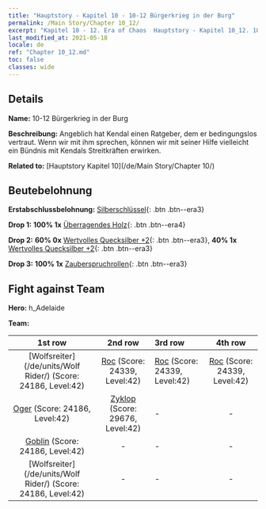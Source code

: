```yaml
---
title: "Hauptstory - Kapitel 10 - 10-12 Bürgerkrieg in der Burg"
permalink: /Main Story/Chapter 10_12/
excerpt: "Kapitel 10 - 12. Era of Chaos  Hauptstory - Kapitel 10_12. 10-12 Bürgerkrieg in der Burg"
last_modified_at: 2021-05-18
locale: de
ref: "Chapter 10_12.md"
toc: false
classes: wide
---
```


## Details

 **Name:** 10-12 Bürgerkrieg in der Burg

 **Beschreibung:** Angeblich hat Kendal einen Ratgeber, dem er bedingungslos vertraut. Wenn wir mit ihm sprechen, können wir mit seiner Hilfe vielleicht ein Bündnis mit Kendals Streitkräften erwirken.

 **Related to:** [Hauptstory Kapitel 10](/de/Main Story/Chapter 10/)

## Beutebelohnung

 **Erstabschlussbelohnung:** [Silberschlüssel](/ItemsDE/con_693/){: .btn .btn--era3}

 **Drop 1:** **100% 1x** [Überragendes Holz](/ItemsDE/mat_34/){: .btn .btn--era4}

 **Drop 2:** **60% 0x** [Wertvolles Quecksilber +2](/ItemsDE/mat_28/){: .btn .btn--era3}, **40% 1x** [Wertvolles Quecksilber +2](/ItemsDE/mat_28/){: .btn .btn--era3}

 **Drop 3:** **100% 1x** [Zauberspruchrollen](/ItemsDE/con_694/){: .btn .btn--era3}


## Fight against Team
 **Hero:** h_Adelaide

 **Team:**


  | 1st row | 2nd row | 3rd row | 4th row |
  |:----:|:----:|:----|:----:|
  | [Wolfsreiter](/de/units/Wolf Rider/) (Score: 24186, Level:42)  | [Roc](/de/units/Roc/) (Score: 24339, Level:42)  | [Roc](/de/units/Roc/) (Score: 24339, Level:42)  | [Roc](/de/units/Roc/) (Score: 24339, Level:42)  |
  | [Oger](/de/units/Ogre/) (Score: 24186, Level:42)  | [Zyklop](/de/units/Cyclops/) (Score: 29676, Level:42)  | - | - |
  | [Goblin](/de/units/Goblin/) (Score: 24186, Level:42)  | - | - | - |
  | [Wolfsreiter](/de/units/Wolf Rider/) (Score: 24186, Level:42)  | - | - | - |


